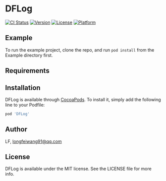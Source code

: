 # DFLog

[![CI Status](https://img.shields.io/travis/LF/DFLog.svg?style=flat)](https://travis-ci.org/LF/DFLog)
[![Version](https://img.shields.io/cocoapods/v/DFLog.svg?style=flat)](https://cocoapods.org/pods/DFLog)
[![License](https://img.shields.io/cocoapods/l/DFLog.svg?style=flat)](https://cocoapods.org/pods/DFLog)
[![Platform](https://img.shields.io/cocoapods/p/DFLog.svg?style=flat)](https://cocoapods.org/pods/DFLog)

## Example

To run the example project, clone the repo, and run `pod install` from the Example directory first.

## Requirements

## Installation

DFLog is available through [CocoaPods](https://cocoapods.org). To install
it, simply add the following line to your Podfile:

```ruby
pod 'DFLog'
```

## Author

LF, longfeiwang91@qq.com

## License

DFLog is available under the MIT license. See the LICENSE file for more info.
